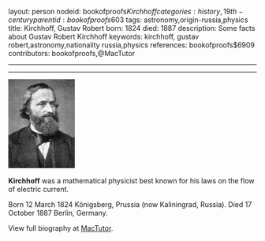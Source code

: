 layout: person
nodeid: bookofproofs$Kirchhoff
categories: history,19th-century
parentid: bookofproofs$603
tags: astronomy,origin-russia,physics
title: Kirchhoff, Gustav Robert
born: 1824
died: 1887
description: Some facts about Gustav Robert Kirchhoff
keywords: kirchhoff, gustav robert,astronomy,nationality russia,physics
references: bookofproofs$6909
contributors: bookofproofs,@MacTutor

---


---

![Kirchhoff.jpg](https://github.com/bookofproofs/bookofproofs.github.io/blob/main/_sources/_assets/images/portraits/Kirchhoff.jpg?raw=true)

**Kirchhoff** was a mathematical physicist best known for his laws on the flow of electric current.

Born 12 March 1824 Königsberg, Prussia (now Kaliningrad, Russia). Died 17 October 1887 Berlin, Germany.


View full biography at [MacTutor](https://mathshistory.st-andrews.ac.uk/Biographies/Kirchhoff/).